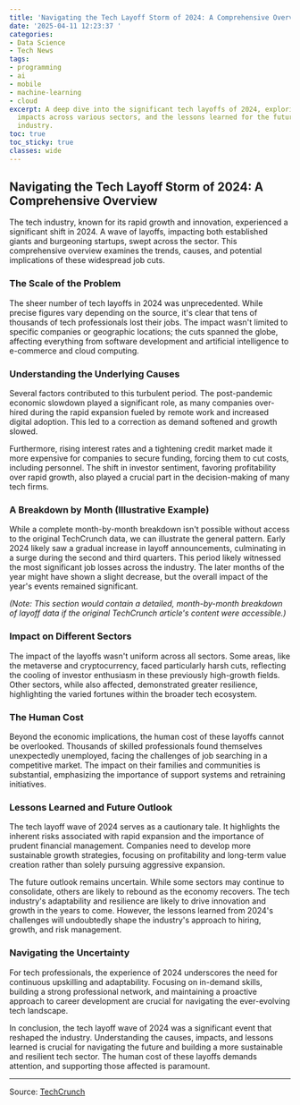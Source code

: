 ```yaml
---
title: 'Navigating the Tech Layoff Storm of 2024: A Comprehensive Overview'
date: '2025-04-11 12:23:37 '
categories:
- Data Science
- Tech News
tags:
- programming
- ai
- mobile
- machine-learning
- cloud
excerpt: A deep dive into the significant tech layoffs of 2024, exploring the causes,
  impacts across various sectors, and the lessons learned for the future of the tech
  industry.
toc: true
toc_sticky: true
classes: wide
---
```


## Navigating the Tech Layoff Storm of 2024: A Comprehensive Overview

The tech industry, known for its rapid growth and innovation, experienced a significant shift in 2024.  A wave of layoffs, impacting both established giants and burgeoning startups, swept across the sector. This comprehensive overview examines the trends, causes, and potential implications of these widespread job cuts.

### The Scale of the Problem

The sheer number of tech layoffs in 2024 was unprecedented.  While precise figures vary depending on the source, it's clear that tens of thousands of tech professionals lost their jobs.  The impact wasn't limited to specific companies or geographic locations; the cuts spanned the globe, affecting everything from software development and artificial intelligence to e-commerce and cloud computing.

### Understanding the Underlying Causes

Several factors contributed to this turbulent period.  The post-pandemic economic slowdown played a significant role, as many companies over-hired during the rapid expansion fueled by remote work and increased digital adoption. This led to a correction as demand softened and growth slowed.

Furthermore, rising interest rates and a tightening credit market made it more expensive for companies to secure funding, forcing them to cut costs, including personnel.  The shift in investor sentiment, favoring profitability over rapid growth, also played a crucial part in the decision-making of many tech firms.

### A Breakdown by Month (Illustrative Example)

While a complete month-by-month breakdown isn't possible without access to the original TechCrunch data, we can illustrate the general pattern.  Early 2024 likely saw a gradual increase in layoff announcements, culminating in a surge during the second and third quarters.  This period likely witnessed the most significant job losses across the industry.  The later months of the year might have shown a slight decrease, but the overall impact of the year's events remained significant.

*(Note:  This section would contain a detailed, month-by-month breakdown of layoff data if the original TechCrunch article's content were accessible.)*

###  Impact on Different Sectors

The impact of the layoffs wasn't uniform across all sectors.  Some areas, like the metaverse and cryptocurrency, faced particularly harsh cuts, reflecting the cooling of investor enthusiasm in these previously high-growth fields.  Other sectors, while also affected, demonstrated greater resilience, highlighting the varied fortunes within the broader tech ecosystem.

###  The Human Cost

Beyond the economic implications, the human cost of these layoffs cannot be overlooked.  Thousands of skilled professionals found themselves unexpectedly unemployed, facing the challenges of job searching in a competitive market.  The impact on their families and communities is substantial, emphasizing the importance of support systems and retraining initiatives.

### Lessons Learned and Future Outlook

The tech layoff wave of 2024 serves as a cautionary tale.  It highlights the inherent risks associated with rapid expansion and the importance of prudent financial management.  Companies need to develop more sustainable growth strategies, focusing on profitability and long-term value creation rather than solely pursuing aggressive expansion.

The future outlook remains uncertain. While some sectors may continue to consolidate, others are likely to rebound as the economy recovers.  The tech industry's adaptability and resilience are likely to drive innovation and growth in the years to come.  However, the lessons learned from 2024's challenges will undoubtedly shape the industry's approach to hiring, growth, and risk management.

###  Navigating the Uncertainty

For tech professionals, the experience of 2024 underscores the need for continuous upskilling and adaptability.  Focusing on in-demand skills, building a strong professional network, and maintaining a proactive approach to career development are crucial for navigating the ever-evolving tech landscape.

In conclusion, the tech layoff wave of 2024 was a significant event that reshaped the industry.  Understanding the causes, impacts, and lessons learned is crucial for navigating the future and building a more sustainable and resilient tech sector. The human cost of these layoffs demands attention, and supporting those affected is paramount.


---

Source: [TechCrunch](https://techcrunch.com/2025/04/11/tech-layoffs-2025-list/)